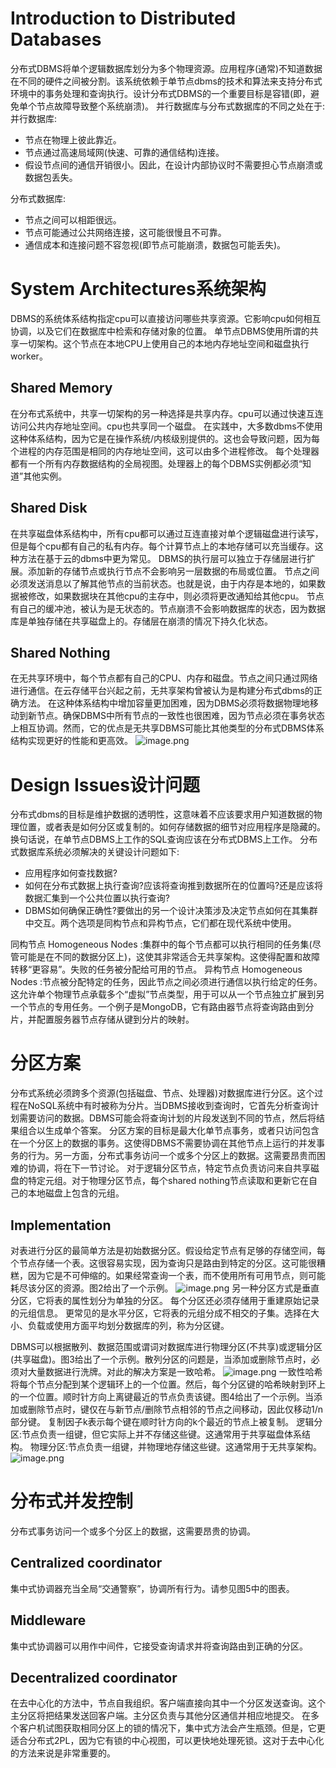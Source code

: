 # Introduction to Distributed Databases
分布式DBMS将单个逻辑数据库划分为多个物理资源。应用程序(通常)不知道数据在不同的硬件之间被分割。该系统依赖于单节点dbms的技术和算法来支持分布式环境中的事务处理和查询执行。设计分布式DBMS的一个重要目标是容错(即，避免单个节点故障导致整个系统崩溃)。
并行数据库与分布式数据库的不同之处在于:
并行数据库:

- 节点在物理上彼此靠近。
- 节点通过高速局域网(快速、可靠的通信结构)连接。
- 假设节点间的通信开销很小。因此，在设计内部协议时不需要担心节点崩溃或数据包丢失。

分布式数据库:

- 节点之间可以相距很远。
- 节点可能通过公共网络连接，这可能很慢且不可靠。
- 通信成本和连接问题不容忽视(即节点可能崩溃，数据包可能丢失)。
# System Architectures系统架构
DBMS的系统体系结构指定cpu可以直接访问哪些共享资源。它影响cpu如何相互协调，以及它们在数据库中检索和存储对象的位置。
单节点DBMS使用所谓的共享一切架构。这个节点在本地CPU上使用自己的本地内存地址空间和磁盘执行worker。
## Shared Memory
在分布式系统中，共享一切架构的另一种选择是共享内存。cpu可以通过快速互连访问公共内存地址空间。cpu也共享同一个磁盘。
在实践中，大多数dbms不使用这种体系结构，因为它是在操作系统/内核级别提供的。这也会导致问题，因为每个进程的内存范围是相同的内存地址空间，这可以由多个进程修改。
每个处理器都有一个所有内存数据结构的全局视图。处理器上的每个DBMS实例都必须“知道”其他实例。

## Shared Disk
在共享磁盘体系结构中，所有cpu都可以通过互连直接对单个逻辑磁盘进行读写，但是每个cpu都有自己的私有内存。每个计算节点上的本地存储可以充当缓存。这种方法在基于云的dbms中更为常见。
DBMS的执行层可以独立于存储层进行扩展。添加新的存储节点或执行节点不会影响另一层数据的布局或位置。
节点之间必须发送消息以了解其他节点的当前状态。也就是说，由于内存是本地的，如果数据被修改，如果数据块在其他cpu的主存中，则必须将更改通知给其他cpu。
节点有自己的缓冲池，被认为是无状态的。节点崩溃不会影响数据库的状态，因为数据库是单独存储在共享磁盘上的。存储层在崩溃的情况下持久化状态。

## Shared Nothing
在无共享环境中，每个节点都有自己的CPU、内存和磁盘。节点之间只通过网络进行通信。在云存储平台兴起之前，无共享架构曾被认为是构建分布式dbms的正确方法。
在这种体系结构中增加容量更加困难，因为DBMS必须将数据物理地移动到新节点。确保DBMS中所有节点的一致性也很困难，因为节点必须在事务状态上相互协调。然而，它的优点是无共享DBMS可能比其他类型的分布式DBMS体系结构实现更好的性能和更高效。
![image.png](https://cdn.nlark.com/yuque/0/2024/png/26927011/1715357852870-0b619eea-add8-42f1-8891-030f61766f6e.png#averageHue=%23f9f8f7&clientId=ua13af67f-5c9e-4&from=paste&height=344&id=uedf59db7&originHeight=430&originWidth=637&originalType=binary&ratio=1.25&rotation=0&showTitle=false&size=62193&status=done&style=none&taskId=u332ac9c4-f368-4f77-8552-f6726810708&title=&width=509.6)

# Design Issues设计问题
分布式dbms的目标是维护数据的透明性，这意味着不应该要求用户知道数据的物理位置，或者表是如何分区或复制的。如何存储数据的细节对应用程序是隐藏的。换句话说，在单节点DBMS上工作的SQL查询应该在分布式DBMS上工作。
分布式数据库系统必须解决的关键设计问题如下:

- 应用程序如何查找数据?
- 如何在分布式数据上执行查询?应该将查询推到数据所在的位置吗?还是应该将数据汇集到一个公共位置以执行查询?
- DBMS如何确保正确性?要做出的另一个设计决策涉及决定节点如何在其集群中交互。两个选项是同构节点和异构节点，它们都在现代系统中使用。

同构节点 Homogeneous Nodes :集群中的每个节点都可以执行相同的任务集(尽管可能是在不同的数据分区上)，这使其非常适合无共享架构。这使得配置和故障转移“更容易”。失败的任务被分配给可用的节点。
异构节点 Homogeneous Nodes :节点被分配特定的任务，因此节点之间必须进行通信以执行给定的任务。这允许单个物理节点承载多个“虚拟”节点类型，用于可以从一个节点独立扩展到另一个节点的专用任务。一个例子是MongoDB，它有路由器节点将查询路由到分片，并配置服务器节点存储从键到分片的映射。

# 分区方案
分布式系统必须跨多个资源(包括磁盘、节点、处理器)对数据库进行分区。这个过程在NoSQL系统中有时被称为分片。当DBMS接收到查询时，它首先分析查询计划需要访问的数据。DBMS可能会将查询计划的片段发送到不同的节点，然后将结果组合以生成单个答案。
分区方案的目标是最大化单节点事务，或者只访问包含在一个分区上的数据的事务。这使得DBMS不需要协调在其他节点上运行的并发事务的行为。另一方面，分布式事务访问一个或多个分区上的数据。这需要昂贵而困难的协调，将在下一节讨论。
对于逻辑分区节点，特定节点负责访问来自共享磁盘的特定元组。对于物理分区节点，每个shared nothing节点读取和更新它在自己的本地磁盘上包含的元组。
## Implementation
对表进行分区的最简单方法是初始数据分区。假设给定节点有足够的存储空间，每个节点存储一个表。这很容易实现，因为查询只是路由到特定的分区。这可能很糟糕，因为它是不可伸缩的。如果经常查询一个表，而不使用所有可用节点，则可能耗尽该分区的资源。图2给出了一个示例。
![image.png](https://cdn.nlark.com/yuque/0/2024/png/26927011/1715357970885-15a9ac79-5d18-4869-b26f-881ce8fde26c.png#averageHue=%23f2f1f0&clientId=ua13af67f-5c9e-4&from=paste&height=205&id=u64b43fc2&originHeight=256&originWidth=634&originalType=binary&ratio=1.25&rotation=0&showTitle=false&size=48184&status=done&style=none&taskId=u8728eb20-b617-476e-839a-93b9c8b7500&title=&width=507.2)
另一种分区方式是垂直分区，它将表的属性划分为单独的分区。
每个分区还必须存储用于重建原始记录的元组信息。
更常见的是水平分区，它将表的元组分成不相交的子集。选择在大小、负载或使用方面平均划分数据库的列，称为分区键。

DBMS可以根据散列、数据范围或谓词对数据库进行物理分区(不共享)或逻辑分区(共享磁盘)。图3给出了一个示例。散列分区的问题是，当添加或删除节点时，必须对大量数据进行洗牌。对此的解决方案是一致哈希。
![image.png](https://cdn.nlark.com/yuque/0/2024/png/26927011/1715357996902-6cd38647-f3d3-43fe-823f-c0c45697bab8.png#averageHue=%23f5f4f2&clientId=ua13af67f-5c9e-4&from=paste&height=250&id=u6afa1c5b&originHeight=312&originWidth=649&originalType=binary&ratio=1.25&rotation=0&showTitle=false&size=89353&status=done&style=none&taskId=u240d4b7c-21d4-4778-87e2-ccf5ce60018&title=&width=519.2)
一致性哈希将每个节点分配到某个逻辑环上的一个位置。然后，每个分区键的哈希映射到环上的一个位置。顺时针方向上离键最近的节点负责该键。图4给出了一个示例。当添加或删除节点时，键仅在与新节点/删除节点相邻的节点之间移动，因此仅移动1/n部分键。
复制因子k表示每个键在顺时针方向的k个最近的节点上被复制。
逻辑分区:节点负责一组键，但它实际上并不存储这些键。这通常用于共享磁盘体系结构。
物理分区:节点负责一组键，并物理地存储这些键。这通常用于无共享架构。
![image.png](https://cdn.nlark.com/yuque/0/2024/png/26927011/1715358048815-6a65f373-835b-4e4c-ba89-529a460bdac9.png#averageHue=%23fafaf9&clientId=ua13af67f-5c9e-4&from=paste&height=277&id=u1c56d5b6&originHeight=346&originWidth=625&originalType=binary&ratio=1.25&rotation=0&showTitle=false&size=49192&status=done&style=none&taskId=udab2d52a-7837-4230-8de9-65486c48145&title=&width=500)

 
# 分布式并发控制
分布式事务访问一个或多个分区上的数据，这需要昂贵的协调。
## Centralized coordinator
集中式协调器充当全局“交通警察”，协调所有行为。请参见图5中的图表。
## Middleware
集中式协调器可以用作中间件，它接受查询请求并将查询路由到正确的分区。
## Decentralized coordinator
在去中心化的方法中，节点自我组织。客户端直接向其中一个分区发送查询。这个主分区将把结果发送回客户端。主分区负责与其他分区通信并相应地提交。
在多个客户机试图获取相同分区上的锁的情况下，集中式方法会产生瓶颈。但是，它更适合分布式2PL，因为它有锁的中心视图，可以更快地处理死锁。这对于去中心化的方法来说是非常重要的。

 
